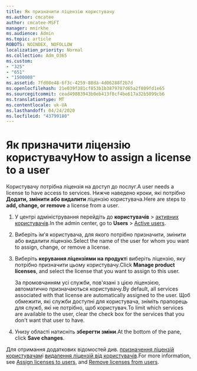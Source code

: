 ```yaml
---
title: Як призначити ліцензію користувачу
ms.author: cmcatee
author: cmcatee-MSFT
manager: mnirkhe
ms.audience: Admin
ms.topic: article
ROBOTS: NOINDEX, NOFOLLOW
localization_priority: Normal
ms.collection: Adm_O365
ms.custom:
- "325"
- "651"
- "1500008"
ms.assetid: 7fd08e48-6f3c-4259-88da-4d06288f2b7d
ms.openlocfilehash: 21e039f381cf853b1b3879787d65a2f809fd1e65
ms.sourcegitcommit: cead49883943b0eb413f8cf4be617a32b5099cb6
ms.translationtype: MT
ms.contentlocale: uk-UA
ms.lasthandoff: 04/24/2020
ms.locfileid: "43799180"
---
```

# <a name="how-to-assign-a-license-to-a-user"></a><span data-ttu-id="8db94-102">Як призначити ліцензію користувачу</span><span class="sxs-lookup"><span data-stu-id="8db94-102">How to assign a license to a user</span></span>

<span data-ttu-id="8db94-103">Користувачу потрібна ліцензія на доступ до послуг.</span><span class="sxs-lookup"><span data-stu-id="8db94-103">A user needs a license to have access to services.</span></span> <span data-ttu-id="8db94-104">Нижче наведено кроки, які потрібно **Додати, змінити або видалити** ліцензію користувача.</span><span class="sxs-lookup"><span data-stu-id="8db94-104">Here are steps to **add, change, or remove** a license from a user.</span></span>
  
1. <span data-ttu-id="8db94-105">У центрі адміністрування перейдіть до **користувачів** \> [активних користувачів](https://go.microsoft.com/fwlink/p/?linkid=834822).</span><span class="sxs-lookup"><span data-stu-id="8db94-105">In the admin center, go to **Users** \> [Active users](https://go.microsoft.com/fwlink/p/?linkid=834822).</span></span>

2. <span data-ttu-id="8db94-106">Виберіть ім'я користувача, для якого потрібно призначити, змінити або видалити ліцензію.</span><span class="sxs-lookup"><span data-stu-id="8db94-106">Select the name of the user for whom you want to assign, change, or remove a license.</span></span>

3. <span data-ttu-id="8db94-107">Виберіть **керування ліцензіями на продукт**і виберіть ліцензію, яку потрібно призначити цьому користувачу.</span><span class="sxs-lookup"><span data-stu-id="8db94-107">Click **Manage product licenses**, and select the license that you want to assign to this user.</span></span>

    <span data-ttu-id="8db94-108">За промовчанням усі служби, пов'язані з цією ліцензією, автоматично призначаються користувачу.</span><span class="sxs-lookup"><span data-stu-id="8db94-108">By default, all services associated with that license are automatically assigned to the user.</span></span> <span data-ttu-id="8db94-109">Щоб обмежити, які служби доступні для користувача, зніміть прапорець для служб, які не потрібно, щоб користувач.</span><span class="sxs-lookup"><span data-stu-id="8db94-109">To limit which services are available to the user, clear the check box for the services that you don't want that user to have.</span></span>

4. <span data-ttu-id="8db94-110">Унизу області натисніть **зберегти зміни**.</span><span class="sxs-lookup"><span data-stu-id="8db94-110">At the bottom of the pane, click **Save changes**.</span></span>

<span data-ttu-id="8db94-111">Для отримання додаткових відомостей див. [призначення ліцензій користувачам](https://docs.microsoft.com/office365/admin/subscriptions-and-billing/assign-licenses-to-users)і [видалення ліцензій від користувачів](https://docs.microsoft.com/office365/admin/subscriptions-and-billing/remove-licenses-from-users).</span><span class="sxs-lookup"><span data-stu-id="8db94-111">For more information, see [Assign licenses to users](https://docs.microsoft.com/office365/admin/subscriptions-and-billing/assign-licenses-to-users), and [Remove licenses from users](https://docs.microsoft.com/office365/admin/subscriptions-and-billing/remove-licenses-from-users).</span></span>